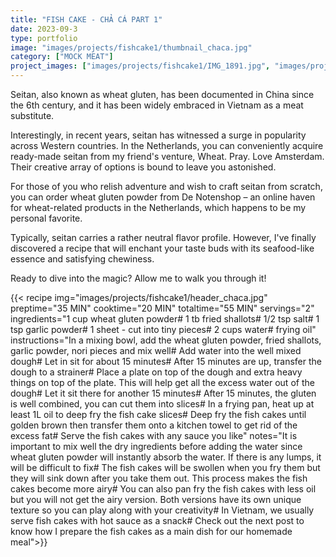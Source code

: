 ```yaml
---
title: "FISH CAKE - CHẢ CÁ PART 1"
date: 2023-09-3
type: portfolio
image: "images/projects/fishcake1/thumbnail_chaca.jpg"
category: ["MOCK MEAT"]
project_images: ["images/projects/fishcake1/IMG_1891.jpg", "images/projects/fishcake1/IMG_1881.jpg"]
---
```

Seitan, also known as wheat gluten, has been documented in China since the 6th century, and it has been widely embraced in Vietnam as a meat substitute.

Interestingly, in recent years, seitan has witnessed a surge in popularity across Western countries. In the Netherlands, you can conveniently acquire ready-made seitan from my friend's venture, Wheat. Pray. Love Amsterdam. Their creative array of options is bound to leave you astonished.

For those of you who relish adventure and wish to craft seitan from scratch, you can order wheat gluten powder from De Notenshop – an online haven for wheat-related products in the Netherlands, which happens to be my personal favorite.

Typically, seitan carries a rather neutral flavor profile. However, I've finally discovered a recipe that will enchant your taste buds with its seafood-like essence and satisfying chewiness.

Ready to dive into the magic? Allow me to walk you through it!

{{< recipe 
img="images/projects/fishcake1/header_chaca.jpg"
preptime="35 MIN" 
cooktime="20 MIN" 
totaltime="55 MIN" 
servings="2" 
ingredients="1 cup wheat gluten powder# 1 tb fried shallots# 1/2 tsp salt# 1 tsp garlic powder# 1  sheet - cut into tiny pieces# 2 cups water# frying oil" 
instructions="In a mixing bowl, add the wheat gluten powder, fried shallots, garlic powder, nori pieces and mix well# Add water into the well mixed dough# Let in sit for about 15 minutes# After 15 minutes are up, transfer the dough to a strainer# Place a plate on top of the dough and extra heavy things on top of the plate. This will help get all the excess water out of the dough# Let it sit there for another 15 minutes# After 15 minutes, the gluten is well combined, you can cut them into slices# In a frying pan, heat up at least 1L oil to deep fry the fish cake slices# Deep fry the fish cakes until golden brown then transfer them onto a kitchen towel to get rid of the excess fat# Serve the fish cakes with any sauce you like"
notes="It is important to mix well the dry ingredients before adding the water since wheat gluten powder will instantly absorb the water. If there is any lumps, it will be difficult to fix# The fish cakes will be swollen when you fry them but they will sink down after you take them out. This process makes the fish cakes become more airy# You can also pan fry the fish cakes with less oil but you will not get the airy version. Both versions have its own unique texture so you can play along with your creativity# In Vietnam, we usually serve fish cakes with hot sauce as a snack# Check out the next post to know how I prepare the fish cakes as a main dish for our homemade meal">}}



